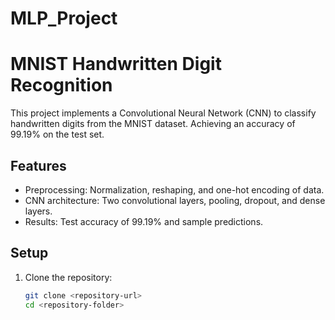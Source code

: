 # MLP_Project

# MNIST Handwritten Digit Recognition

This project implements a Convolutional Neural Network (CNN) to classify handwritten digits from the MNIST dataset. Achieving an accuracy of 99.19% on the test set.

## Features
- Preprocessing: Normalization, reshaping, and one-hot encoding of data.
- CNN architecture: Two convolutional layers, pooling, dropout, and dense layers.
- Results: Test accuracy of 99.19% and sample predictions.

## Setup
1. Clone the repository:
   ```bash
   git clone <repository-url>
   cd <repository-folder>
